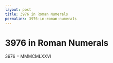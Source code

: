 ```yaml
---
layout: post
title: 3976 in Roman Numerals
permalink: 3976-in-roman-numerals
---
```


# 3976 in Roman Numerals

3976 = MMMCMLXXVI

